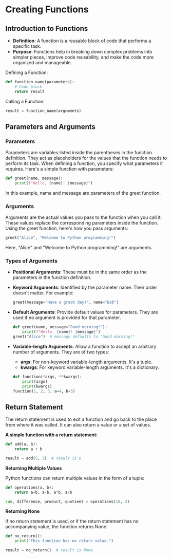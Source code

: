 # Creating Functions

## Introduction to Functions

- **Definition**: A function is a reusable block of code that performs a specific task.
- **Purpose**: Functions help in breaking down complex problems into simpler pieces, improve code reusability, and make the code more organized and manageable.

Defining a Function:

```python
def function_name(parameters):
    # Code block
    return result
```

Calling a Function:

```python
result = function_name(arguments)
```

## Parameters and Arguments

### Parameters

Parameters are variables listed inside the parentheses in the function definition. They act as placeholders for the values that the function needs to perform its task. When defining a function, you specify what parameters it requires. Here's a simple function with parameters:

```python
def greet(name, message):
    print(f"Hello, {name}! {message}")
```

In this example, name and message are parameters of the greet function.

### Arguments

Arguments are the actual values you pass to the function when you call it. These values replace the corresponding parameters inside the function. Using the greet function, here's how you pass arguments:

```python
greet("Alice", "Welcome to Python programming!")
```

Here, "Alice" and "Welcome to Python programming!" are arguments.


### Types of Arguments

- **Positional Arguments**: These must be in the same order as the parameters in the function definition.

- **Keyword Arguments**: Identified by the parameter name. Their order doesn't matter. For example:

    ```python
    greet(message="Have a great day!", name="Bob")
    ```

- **Default Arguments**: Provide default values for parameters. They are used if no argument is provided for that parameter.

    ```python
    def greet(name, message="Good morning!"):
        print(f"Hello, {name}! {message}")
    greet("Alice")  # message defaults to "Good morning!"
    ```

- **Variable-length Arguments**: Allow a function to accept an arbitrary number of arguments. They are of two types:

  - **args**: For non-keyword variable-length arguments. It's a tuple.
  - **kwargs**: For keyword variable-length arguments. It's a dictionary.

  ```python
  def function(*args, **kwargs):
      print(args)
      print(kwargs)
  function(1, 2, 3, a=4, b=5)
  ```

## Return Statement

The return statement is used to exit a function and go back to the place from where it was called. It can also return a value or a set of values.

**A simple function with a return statement:**

```python
def add(a, b):
    return a + b

result = add(5, 3)  # result is 8
```

**Returning Multiple Values**

Python functions can return multiple values in the form of a tuple:

```python
def operations(a, b):
    return a+b, a-b, a*b, a/b

sum, difference, product, quotient = operations(10, 2)
```

**Returning None**

If no return statement is used, or if the return statement has no accompanying value, the function returns None.

```python
def no_return():
    print("This function has no return value.")

result = no_return()  # result is None
```